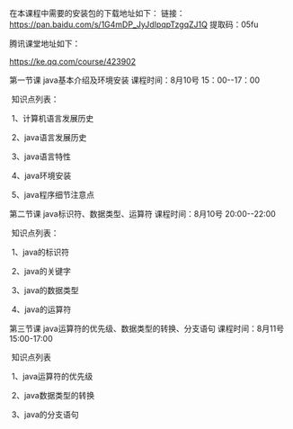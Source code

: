 在本课程中需要的安装包的下载地址如下：
链接：https://pan.baidu.com/s/1G4mDP_JyJdIpqpTzgqZJ1Q 
提取码：05fu 

腾讯课堂地址如下：

https://ke.qq.com/course/423902

第一节课		java基本介绍及环境安装  			课程时间：8月10号 15：00--17：00

​		知识点列表：

​				1、计算机语言发展历史

​				2、java语言发展历史

​				3、java语言特性

​				4、java环境安装

​				5、java程序细节注意点

第二节课		java标识符、数据类型、运算符			课程时间：8月10号  20:00--22:00

​		知识点列表：

​				1、java的标识符

​				2、java的关键字

​				3、java的数据类型

​				4、java的运算符

第三节课		java运算符的优先级、数据类型的转换、分支语句		课程时间：8月11号	15:00-17:00

​		知识点列表

​				1、java运算符的优先级

​				2、java数据类型的转换

​				3、java的分支语句